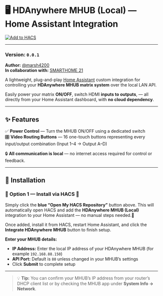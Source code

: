 # 🖥️ HDAnywhere MHUB (Local) — Home Assistant Integration

[![Add to HACS](https://my.home-assistant.io/badges/hacs_repository.svg)](https://my.home-assistant.io/redirect/hacs_repository/?owner=marsh4200&repository=hda_mhub&category=integration)
<a href="https://my.home-assistant.io/redirect/config_flow_start/?domain=hda_mhub" target="_blank">
</a>

---

### Version: `0.0.1`
**Author:** [@marsh4200](https://github.com/marsh4200)  
**In collaboration with:** [SMARTHOME 21](https://smarthome21.co.za)



A lightweight, plug-and-play [Home Assistant](https://www.home-assistant.io/) custom integration for controlling your **HDAnywhere MHUB matrix system** over the local LAN API.

Easily power your matrix **ON/OFF**, switch HDMI **inputs to outputs**, — all directly from your Home Assistant dashboard, with **no cloud dependency**.

---

## ✨ Features

✅ **Power Control** — Turn the MHUB ON/OFF using a dedicated switch  
🎛️ **Video Routing Buttons** — 16 one-touch buttons representing every input/output combination (Input 1–4 → Output A–D)  
   
🔒 **All communication is local** — no internet access required for control or feedback.

---

## 🧩 Installation

### 🔹 Option 1 — Install via HACS 🧠

Simply click the **blue “Open My HACS Repository”** button above.
This will automatically open HACS and add the **HDAnywhere MHUB (Local)** integration to your Home Assistant — no manual steps needed.🧠

Once added, install it from HACS, restart Home Assistant, and click the **Integrate HDAnywhere MHUB** button to finish setup.

**Enter your MHUB details:**  
- **IP Address:** Enter the local IP address of your HDAnywhere MHUB (for example `192.168.88.150`)  
- **API Port:** Default is `80` unless changed in your MHUB’s settings  
- Click **Submit** to complete setup  

---

> 💡 **Tip:** You can confirm your MHUB’s IP address from your router’s DHCP client list or by checking the MHUB app under **System Info → Network**.

